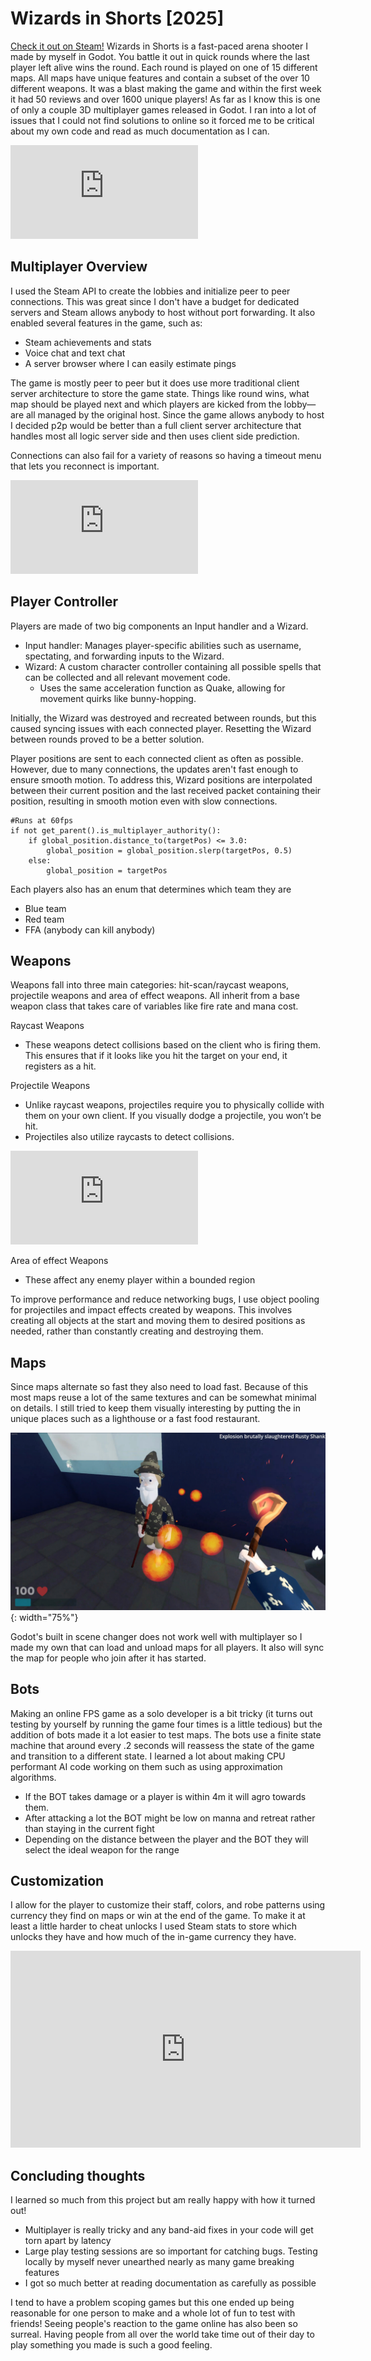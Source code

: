 # Wizards in Shorts [2025]
[Check it out on Steam!](https://store.steampowered.com/app/3173220/Wizards_in_Shorts/)
Wizards in Shorts is a fast-paced arena shooter I made by myself in Godot. 
You battle it out in quick rounds where the last player left alive wins the round. 
Each round is played on one of 15 different maps. All maps have unique features and contain a subset of the over 10 different weapons.
It was a blast making the game and within the first week it had 50 reviews and over 1600 unique players!
As far as I know this is one of only a couple 3D multiplayer games released in Godot.
I ran into a lot of issues that I could not find solutions to online so it forced me to be critical about my own code and read as much documentation as I can. 

<iframe src="https://www.youtube.com/embed/SDYWh0s3W5A?si=RIe7F3YNQ9EZblkR" frameborder="0" allow="autoplay; encrypted-media" allowfullscreen></iframe>

## Multiplayer Overview
I used the Steam API to create the lobbies and initialize peer to peer connections.
This was great since I don't have a budget for dedicated servers and Steam allows anybody to host without port forwarding.
It also enabled several features in the game, such as:
- Steam achievements and stats
- Voice chat and text chat
- A server browser where I can easily estimate pings

The game is mostly peer to peer but it does use more traditional client server architecture to store the game state.
Things like round wins, what map should be played next and which players are kicked from the lobby—are all managed by the original host. Since the game allows anybody to host I decided p2p would be better than a full client server architecture that handles most all logic server side and then uses client side prediction.

Connections can also fail for a variety of reasons so having a timeout menu that lets you reconnect is important.
<iframe src="https://www.youtube.com/embed/wq79haHV98k?start=641&amp;end=704" frameborder="0" allow="accelerometer; autoplay; encrypted-media; gyroscope; picture-in-picture" allowfullscreen></iframe>

## Player Controller
Players are made of two big components an Input handler and a Wizard. 
- Input handler: Manages player-specific abilities such as username, spectating, and forwarding inputs to the Wizard.
- Wizard: A custom character controller containing all possible spells that can be collected and all relevant movement code. 
    - Uses the same acceleration function as Quake, allowing for movement quirks like bunny-hopping.

Initially, the Wizard was destroyed and recreated between rounds, but this caused syncing issues with each connected player. Resetting the Wizard between rounds proved to be a better solution.

Player positions are sent to each connected client as often as possible. However, due to many connections, the updates aren't fast enough to ensure smooth motion. To address this, Wizard positions are interpolated between their current position and the last received packet containing their position, resulting in smooth motion even with slow connections.

```
#Runs at 60fps
if not get_parent().is_multiplayer_authority():
    if global_position.distance_to(targetPos) <= 3.0:
        global_position = global_position.slerp(targetPos, 0.5)
    else:
        global_position = targetPos
```
Each players also has an enum that determines which team they are
- Blue team
- Red team
- FFA (anybody can kill anybody)

## Weapons
Weapons fall into three main categories: hit-scan/raycast weapons, projectile weapons and area of effect weapons. All inherit from a base weapon class that takes care of variables like fire rate and mana cost.

Raycast Weapons
- These weapons detect collisions based on the client who is firing them. This ensures that if it looks like you hit the target on your end, it registers as a hit.

Projectile Weapons
- Unlike raycast weapons, projectiles require you to physically collide with them on your own client. If you visually dodge a projectile, you won’t be hit.
- Projectiles also utilize raycasts to detect collisions.
<iframe src="https://www.youtube.com/embed/0rTI_UUfB-E?start=94&amp;end=123" frameborder="0" allow="accelerometer; autoplay; encrypted-media; gyroscope; picture-in-picture" allowfullscreen></iframe>

Area of effect Weapons
- These affect any enemy player within a bounded region

To improve performance and reduce networking bugs, I use object pooling for projectiles and impact effects created by weapons. This involves creating all objects at the start and moving them to desired positions as needed, rather than constantly creating and destroying them.

## Maps
Since maps alternate so fast they also need to load fast. Because of this most maps reuse a lot of the same textures and can be somewhat minimal on details.
I still tried to keep them visually interesting by putting the in unique places such as a lighthouse or a fast food restaurant.

![wizShorts1](/assets/wizShorts1.jpg){: width="75%"}

Godot's built in scene changer does not work well with multiplayer so I made my own that can load and unload maps for all players.
It also will sync the map for people who join after it has started.

## Bots
Making an online FPS game as a solo developer is a bit tricky (it turns out testing by yourself by running the game four times is a little tedious) but the addition of bots made it a lot easier to test maps. 
The bots use a finite state machine that around every .2 seconds will reassess the state of the game and transition to a different state. I learned a lot about making CPU performant AI code working on them such as using approximation algorithms.
- If the BOT takes damage or a player is within 4m it will agro towards them.
- After attacking a lot the BOT might be low on manna and retreat rather than staying in the current fight
- Depending on the distance between the player and the BOT they will select the ideal weapon for the range

## Customization
I allow for the player to customize their staff, colors, and robe patterns using currency they find on maps or win at the end of the game.
To make it at least a little harder to cheat unlocks I used Steam stats to store which unlocks they have and how much of the in-game currency they have.

<iframe width="560" height="315" src="https://www.youtube.com/embed/lZJXX-j72bI?start=359&amp;end=406" frameborder="0" allow="accelerometer; autoplay; encrypted-media; gyroscope; picture-in-picture" allowfullscreen></iframe>

## Concluding thoughts
I learned so much from this project but am really happy with how it turned out!
- Multiplayer is really tricky and any band-aid fixes in your code will get torn apart by latency
- Large play testing sessions are so important for catching bugs. Testing locally by myself never unearthed nearly as many game breaking features
- I got so much better at reading documentation as carefully as possible

I tend to have a problem scoping games but this one ended up being reasonable for one person to make and a whole lot of fun to test with friends!
Seeing people's reaction to the game online has also been so surreal.
Having people from all over the world take time out of their day to play something you made is such a good feeling. 